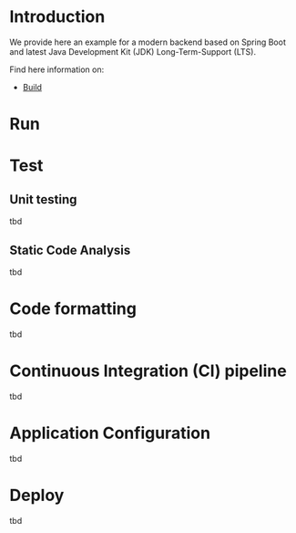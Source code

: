 # Introduction
We provide here an example for a modern backend based on Spring Boot and latest Java Development Kit (JDK) Long-Term-Support (LTS).

Find here information on:

* [Build](./docs/BUILD.md)



# Run


# Test
## Unit testing
tbd
## Static Code Analysis
tbd

# Code formatting
tbd

# Continuous Integration (CI) pipeline
tbd

# Application Configuration
tbd

# Deploy
tbd
